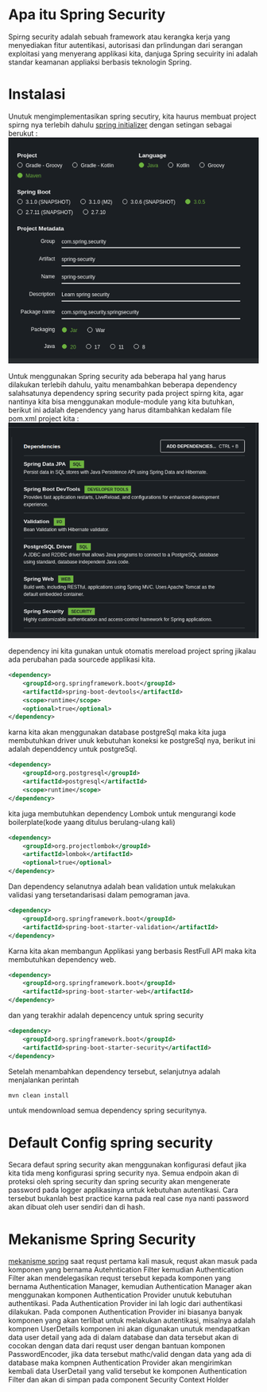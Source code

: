 # Apa itu Spring Security
Spirng security adalah sebuah framework atau kerangka kerja yang menyediakan fitur autentikasi, autorisasi dan prlindungan dari serangan exploitasi yang menyerang applikasi kita, danjuga Spring secuirity ini adalah standar keamanan appliaksi berbasis teknologin Spring.

# Instalasi
Unutuk mengimplementasikan spring secutiry, kita haurus membuat project spirng nya terlebih dahulu [spring initializer](https://start.spring.io/) dengan setingan sebagai berukut :
![initialize](https://github.com/alliano/spring-security-V6.2/blob/master/src/main/resources/imgs/inisialize.jpg)

Untuk menggunakan Spring security ada beberapa hal yang harus dilakukan terlebih dahulu, yaitu menambahkan beberapa dependency salahsatunya dependency spring security pada project spirng kita, agar nantinya kita bisa menggunakan module-module yang kita butuhkan, berikut ini adalah dependency yang harus ditambahkan kedalam file pom.xml project kita :
![dependencies](https://github.com/alliano/spring-security-V6.2/blob/master/src/main/resources/imgs/dependencies.jpg)

dependency ini kita gunakan untuk otomatis mereload project spring jikalau ada perubahan pada sourcede applikasi kita.
``` xml
<dependency>
	<groupId>org.springframework.boot</groupId>
	<artifactId>spring-boot-devtools</artifactId>
	<scope>runtime</scope>
	<optional>true</optional>
</dependency>
```
karna kita akan menggunakan database postgreSql maka kita juga membutuhkan driver unuk kebutuhan koneksi ke postgreSql nya, berikut ini adalah dependdency untuk postgreSql.
``` xml
<dependency>
	<groupId>org.postgresql</groupId>
	<artifactId>postgresql</artifactId>
	<scope>runtime</scope>
</dependency>
```
kita juga membutuhkan dependency Lombok untuk mengurangi kode boilerplate(kode yaang ditulus berulang-ulang kali)
``` xml
<dependency>
	<groupId>org.projectlombok</groupId>
	<artifactId>lombok</artifactId>
	<optional>true</optional>
</dependency>
```
Dan dependency selanutnya adalah bean validation untuk melakukan validasi yang tersetandarisasi dalam pemograman java.
``` xml
<dependency>
	<groupId>org.springframework.boot</groupId>
	<artifactId>spring-boot-starter-validation</artifactId>
</dependency>
```
Karna kita akan membangun Applikasi yang berbasis RestFull API maka kita membutuhkan dependency web.
``` xml
<dependency>
	<groupId>org.springframework.boot</groupId>
	<artifactId>spring-boot-starter-web</artifactId>
</dependency>
```
dan yang terakhir adalah depencency untuk spring security 
``` xml
<dependency>
	<groupId>org.springframework.boot</groupId>
	<artifactId>spring-boot-starter-security</artifactId>
</dependency>
```
Setelah menambahkan dependency tersebut, selanjutnya adalah menjalankan perintah
``` bash
mvn clean install
```
untuk mendownload semua dependency spring securitynya.

# Default Config spring security
Secara defaut spring security akan menggunakan konfigurasi defaut jika kita tida meng konfigurasi spring security nya. Semua endpoin akan di proteksi oleh spring security dan spring security akan mengenerate password pada logger applikasinya untuk kebutuhan autentikasi.
Cara tersebut bukanlah best practice karna pada real case nya nanti password akan dibuat oleh user sendiri dan di hash.

# Mekanisme Spring Security
[mekanisme spring](https//img)
saat requst pertama kali masuk, requst akan masuk pada komponen yang bernama Autehntication Filter kemudian Authentication Filter akan mendelegasikan requst tersebut kepada komponen yang bernama Authentication Manager, kemudian Authentication Manager akan menggunakan komponen Authentication Provider unutuk kebutuhan authentikasi. Pada Authentication Provider ini lah logic dari authentikasi dilakukan. Pada componen Authentication Provider ini biasanya banyak komponen yang akan terlibat untuk melakukan autentikasi, misalnya adalah kompnen UserDetails komponen ini akan digunakan unutuk mendapatkan data user detail yang ada di dalam database dan data tersebut akan di cocokan  dengan data dari requst user dengan bantuan komponen PasswordEncoder, jika data tersebut mathc/valid dengan data yang ada di database maka kompnen Authentication Provider akan mengirimkan kembali data UserDetail yang valid tersebut ke komponen Authentication Filter dan akan di simpan pada component Security Context Holder